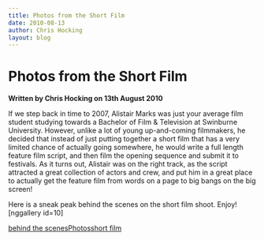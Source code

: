 ```yaml
---
title: Photos from the Short Film
date: 2010-08-13
author: Chris Hocking
layout: blog
---
```

# Photos from the Short Film

**Written by Chris Hocking on 13th August 2010**

If we step back in time to 2007, Alistair Marks was just your average film student studying towards a Bachelor of Film & Television at Swinburne University. However, unlike a lot of young up-and-coming filmmakers, he decided that instead of just putting together a short film that has a very limited chance of actually going somewhere, he would write a full length feature film script, and then film the opening sequence and submit it to festivals. As it turns out, Alistair was on the right track, as the script attracted a great collection of actors and crew, and put him in a great place to actually get the feature film from words on a page to big bangs on the big screen!

Here is a sneak peak behind the scenes on the short film shoot. Enjoy!  
[nggallery id=10]

[behind the scenes](./../tag/behind-the-scenes/)[Photos](./../tag/photos/)[short film](./../tag/short-film-2/)